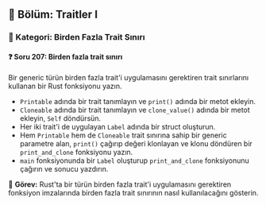## 📘 Bölüm: Traitler I  
### 🔹 Kategori: Birden Fazla Trait Sınırı  
#### ❓ Soru 207: Birden fazla trait sınırı

Bir generic türün birden fazla trait'i uygulamasını gerektiren trait sınırlarını kullanan bir Rust fonksiyonu yazın.

- `Printable` adında bir trait tanımlayın ve `print()` adında bir metot ekleyin.
- `Cloneable` adında bir trait tanımlayın ve `clone_value()` adında bir metot ekleyin, `Self` döndürsün.
- Her iki trait'i de uygulayan `Label` adında bir struct oluşturun.
- Hem `Printable` hem de `Cloneable` trait sınırına sahip bir generic parametre alan, `print()` çağırıp değeri klonlayan ve klonu döndüren bir `print_and_clone` fonksiyonu yazın.
- `main` fonksiyonunda bir `Label` oluşturup `print_and_clone` fonksiyonunu çağırın ve sonucu yazdırın.

🔧 **Görev:** Rust'ta bir türün birden fazla trait'i uygulamasını gerektiren fonksiyon imzalarında birden fazla trait sınırının nasıl kullanılacağını gösterin.
